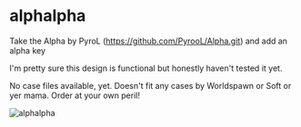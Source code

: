 # alphalpha
Take the Alpha by PyroL (https://github.com/PyrooL/Alpha.git) and add an alpha key

I'm pretty sure this design is functional but honestly haven't tested it yet. 

No case files available, yet. Doesn't fit any cases by Worldspawn or Soft or yer mama. Order at your own peril!


![alphalpha](https://user-images.githubusercontent.com/69826495/145157608-8e7f0370-3d60-4eec-b00d-0090a1680db5.jpeg)
